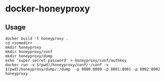 # docker-honeyproxy

## Usage

    docker build -t honeyproxy .
    cd <somedir>
    mkdir honeyproxy
    mkdir honeyproxy/conf
    mkdir honeyproxy/dump
    echo 'super secret password' > honeyproxy/conf/authkey
    docker run -v $(pwd)/honeyproxy/conf/:/conf -v $(pwd)/honeyproxy/dump/:/dump  -p 8080:8080 -p 8081:8081 -p 8082:8082 honeyproxy
